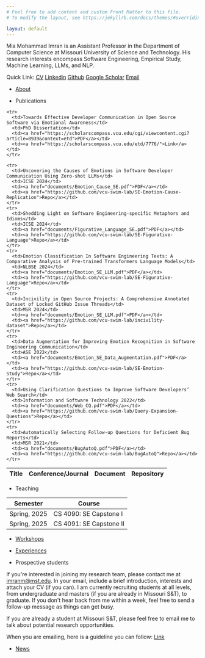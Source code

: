 ```yaml
---
# Feel free to add content and custom Front Matter to this file.
# To modify the layout, see https://jekyllrb.com/docs/themes/#overriding-theme-defaults

layout: default
---
```


Mia Mohammad Imran is an Assistant Professor in the Department of Computer Science at Missouri University of Science and Technology. His research interests encompass Software Engineering, Empirical Study, Machine Learning, LLMs, and NLP.

Quick Link: [CV](assets/documents/CV.pdf) [Linkedin](https://linkedin.com/in/imranraad) [Github](https://github.com/imranraad07) [Google Scholar](https://scholar.google.com/citations?user=uVCaRjAAAAAJ&hl=en) [Email](mailto:imranm@mst.edu)

- [About](about.md)

<!-- - [Publications](posts/publications.html) -->

- Publications

<table>
  <thead>
    <tr>
      <th>Title</th>
      <th>Conference/Journal</th>
      <th>Document</th>
      <th>Repository</th>
    </tr>
  </thead>
  <tbody>

    <tr>
      <td>Towards Effective Developer Communication in Open Source Software via Emotional Awareness</td>
      <td>PhD Dissertation</td>
      <td><a href="https://scholarscompass.vcu.edu/cgi/viewcontent.cgi?article=8939&context=etd">PDF</a></td>
      <td><a href="https://scholarscompass.vcu.edu/etd/7776/">Link</a></td>
    </tr>

    <tr>
      <td>Uncovering the Causes of Emotions in Software Developer Communication Using Zero-shot LLMs</td>
      <td>ICSE 2024</td>
      <td><a href="documents/Emotion_Cause_SE.pdf">PDF</a></td>
      <td><a href="https://github.com/vcu-swim-lab/SE-Emotion-Cause-Replication">Repo</a></td>
    </tr>
    <tr>
      <td>Shedding Light on Software Engineering-specific Metaphors and Idioms</td>
      <td>ICSE 2024</td>
      <td><a href="documents/Figurative_Language_SE.pdf">PDF</a></td>
      <td><a href="https://github.com/vcu-swim-lab/SE-Figurative-Language">Repo</a></td>
    </tr>
    <tr>
      <td>Emotion Classification In Software Engineering Texts: A Comparative Analysis of Pre-trained Transformers Language Models</td>
      <td>NLBSE 2024</td>
      <td><a href="documents/Emotion_SE_LLM.pdf">PDF</a></td>
      <td><a href="https://github.com/vcu-swim-lab/SE-Figurative-Language">Repo</a></td>
    </tr>
    <tr>
      <td>Incivility in Open Source Projects: A Comprehensive Annotated Dataset of Locked GitHub Issue Threads</td>
      <td>MSR 2024</td>
      <td><a href="documents/Emotion_SE_LLM.pdf">PDF</a></td>
      <td><a href="https://github.com/vcu-swim-lab/incivility-dataset">Repo</a></td>
    </tr>
    <tr>
      <td>Data Augmentation for Improving Emotion Recognition in Software Engineering Communication</td>
      <td>ASE 2022</td>
      <td><a href="documents/Emotion_SE_Data_Augmentation.pdf">PDF</a></td>
      <td><a href="https://github.com/vcu-swim-lab/SE-Emotion-Study">Repo</a></td>
    </tr>
    <tr>
      <td>Using Clarification Questions to Improve Software Developers’ Web Search</td>
      <td>Information and Software Technology 2022</td>
      <td><a href="documents/Web_CQ.pdf">PDF</a></td>
      <td><a href="https://github.com/vcu-swim-lab/Query-Expansion-Questions">Repo</a></td>
    </tr>
    <tr>
      <td>Automatically Selecting Follow-up Questions for Deficient Bug Reports</td>
      <td>MSR 2021</td>
      <td><a href="documents/BugAutoQ.pdf">PDF</a></td>
      <td><a href="https://github.com/vcu-swim-lab/BugAutoQ">Repo</a></td>
    </tr>
  </tbody>
</table>


<!-- - [Teaching](posts/teaching.html) -->

- Teaching

<table>
  <thead>
    <tr>
      <th>Semester</th>
      <th>Course</th>
    </tr>
  </thead>
    <body>
    <tr>
        <td>Spring, 2025</td>
        <td>CS 4090: SE Capstone I</td>
    </tr>
    <tr>
        <td>Spring, 2025</td>
        <td>CS 4091: SE Capstone II</td>
    </tr>
    </body>
</table>

- [Workshops](posts/workshops.html)

- [Experiences](posts/experiences.html)

<!-- - [Prospective students](posts/advising.html) -->

- Prospective students

If you're interested in joining my research team, please contact me at imranm@mst.edu. In your email, include a brief introduction, interests and attach your CV (if you can). I am currently recruiting students at all levels, from undergraduate and masters (if you are already in Missouri S&T), to graduate. If you don't hear back from me within a week, feel free to send a follow-up message as things can get busy. 

If you are already a student at Missouri S&T, please feel free to email me to talk about potential research opportunities.

When you are emailing, here is a guideline you can follow: [Link](https://uvasrg.github.io/prospective/)

- [News](posts/news.html)



